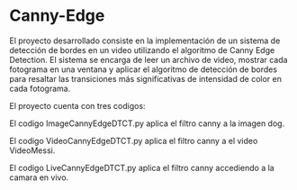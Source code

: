 # Canny-Edge
 El proyecto desarrollado consiste en la implementación de un sistema de detección de
 bordes en un video utilizando el algoritmo de Canny Edge Detection. El sistema se encarga
 de leer un archivo de video, mostrar cada fotograma en una ventana y aplicar el algoritmo
 de detección de bordes para resaltar las transiciones más significativas de intensidad de
 color en cada fotograma.

El proyecto cuenta con tres codigos:

 El codigo ImageCannyEdgeDTCT.py aplica el filtro canny a la imagen dog.
 
 El codigo VideoCannyEdgeDTCT.py aplica el filtro canny a el video VideoMessi.
 
 El codigo LiveCannyEdgeDTCT.py aplica el filtro canny accediendo a la camara en vivo.
